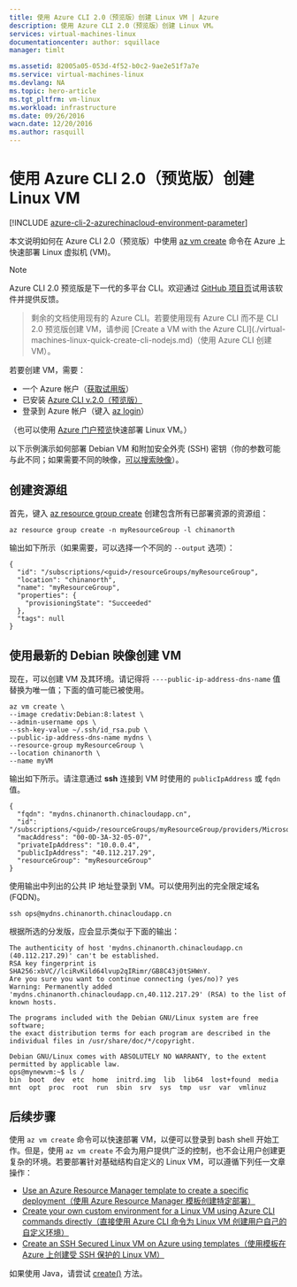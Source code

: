 ```yaml
---
title: 使用 Azure CLI 2.0（预览版）创建 Linux VM | Azure
description: 使用 Azure CLI 2.0（预览版）创建 Linux VM。
services: virtual-machines-linux
documentationcenter: author: squillace
manager: timlt

ms.assetid: 82005a05-053d-4f52-b0c2-9ae2e51f7a7e
ms.service: virtual-machines-linux
ms.devlang: NA
ms.topic: hero-article
ms.tgt_pltfrm: vm-linux
ms.workload: infrastructure
ms.date: 09/26/2016
wacn.date: 12/20/2016
ms.author: rasquill
---
```


# 使用 Azure CLI 2.0（预览版）创建 Linux VM

[!INCLUDE [azure-cli-2-azurechinacloud-environment-parameter](../../includes/azure-cli-2-azurechinacloud-environment-parameter.md)]

本文说明如何在 Azure CLI 2.0（预览版）中使用 [az vm create](https://docs.microsoft.com/cli/azure/vm#create) 命令在 Azure 上快速部署 Linux 虚拟机 (VM)。

> [!NOTE] 
Azure CLI 2.0 预览版是下一代的多平台 CLI。欢迎通过 [GitHub 项目页](https://github.com/Azure/azure-cli)试用该软件并提供反馈。
><p>
><p>剩余的文档使用现有的 Azure CLI。若要使用现有 Azure CLI 而不是 CLI 2.0 预览版创建 VM，请参阅 [Create a VM with the Azure CLI](./virtual-machines-linux-quick-create-cli-nodejs.md)（使用 Azure CLI 创建 VM）。

若要创建 VM，需要：

* 一个 Azure 帐户（[获取试用版](https://www.azure.cn/pricing/1rmb-trial/)）
* 已安装 [Azure CLI v.2.0（预览版）](https://github.com/Azure/azure-cli#installation)
* 登录到 Azure 帐户（键入 [az login](https://docs.microsoft.com/cli/azure/#login)）

（也可以使用 [Azure 门户预览](./virtual-machines-linux-quick-create-portal.md)快速部署 Linux VM。）

以下示例演示如何部署 Debian VM 和附加安全外壳 (SSH) 密钥（你的参数可能与此不同；如果需要不同的映像，[可以搜索映像](./virtual-machines-linux-cli-ps-findimage.md)）。

## 创建资源组

首先，键入 [az resource group create](https://docs.microsoft.com/cli/azure/group#create) 创建包含所有已部署资源的资源组：

```
az resource group create -n myResourceGroup -l chinanorth
```

输出如下所示（如果需要，可以选择一个不同的 `--output` 选项）：

```
{
  "id": "/subscriptions/<guid>/resourceGroups/myResourceGroup",
  "location": "chinanorth",
  "name": "myResourceGroup",
  "properties": {
    "provisioningState": "Succeeded"
  },
  "tags": null
}
```

## 使用最新的 Debian 映像创建 VM

现在，可以创建 VM 及其环境。请记得将 `----public-ip-address-dns-name` 值替换为唯一值；下面的值可能已被使用。

```
az vm create \
--image credativ:Debian:8:latest \
--admin-username ops \
--ssh-key-value ~/.ssh/id_rsa.pub \
--public-ip-address-dns-name mydns \
--resource-group myResourceGroup \
--location chinanorth \
--name myVM
```

输出如下所示。请注意通过 **ssh** 连接到 VM 时使用的 `publicIpAddress` 或 `fqdn` 值。

```
{
  "fqdn": "mydns.chinanorth.chinacloudapp.cn",
  "id": "/subscriptions/<guid>/resourceGroups/myResourceGroup/providers/Microsoft.Compute/virtualMachines/myVM",
  "macAddress": "00-0D-3A-32-05-07",
  "privateIpAddress": "10.0.0.4",
  "publicIpAddress": "40.112.217.29",
  "resourceGroup": "myResourceGroup"
}
```

使用输出中列出的公共 IP 地址登录到 VM。可以使用列出的完全限定域名 (FQDN)。

```
ssh ops@mydns.chinanorth.chinacloudapp.cn
```

根据所选的分发版，应会显示类似于下面的输出：

```
The authenticity of host 'mydns.chinanorth.chinacloudapp.cn (40.112.217.29)' can't be established.
RSA key fingerprint is SHA256:xbVC//lciRvKild64lvup2qIRimr/GB8C43j0tSHWnY.
Are you sure you want to continue connecting (yes/no)? yes
Warning: Permanently added 'mydns.chinanorth.chinacloudapp.cn,40.112.217.29' (RSA) to the list of known hosts.

The programs included with the Debian GNU/Linux system are free software;
the exact distribution terms for each program are described in the
individual files in /usr/share/doc/*/copyright.

Debian GNU/Linux comes with ABSOLUTELY NO WARRANTY, to the extent
permitted by applicable law.
ops@mynewvm:~$ ls /
bin  boot  dev  etc  home  initrd.img  lib  lib64  lost+found  media  mnt  opt  proc  root  run  sbin  srv  sys  tmp  usr  var  vmlinuz
```

## 后续步骤
使用 `az vm create` 命令可以快速部署 VM，以便可以登录到 bash shell 开始工作。但是，使用 `az vm create` 不会为用户提供广泛的控制，也不会让用户创建更复杂的环境。若要部署针对基础结构自定义的 Linux VM，可以遵循下列任一文章操作：

* [Use an Azure Resource Manager template to create a specific deployment（使用 Azure Resource Manager 模板创建特定部署）](./virtual-machines-linux-cli-deploy-templates.md)
* [Create your own custom environment for a Linux VM using Azure CLI commands directly（直接使用 Azure CLI 命令为 Linux VM 创建用户自己的自定义环境）](./virtual-machines-linux-create-cli-complete.md)
* [Create an SSH Secured Linux VM on Azure using templates（使用模板在 Azure 上创建受 SSH 保护的 Linux VM）](./virtual-machines-linux-create-ssh-secured-vm-from-template.md)

如果使用 Java，请尝试 [create()](https://docs.microsoft.com/java/api/com.microsoft.azure.management.compute._virtual_machine) 方法。

<!---HONumber=Mooncake_1212_2016-->
